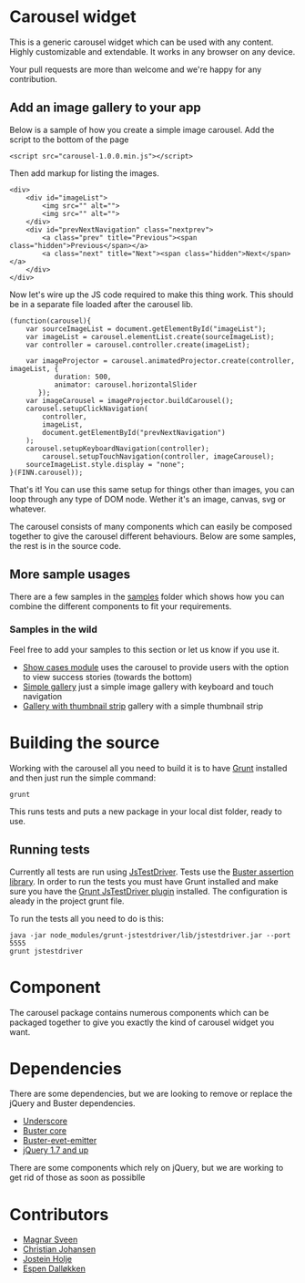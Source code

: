 # Carousel widget

This is a generic carousel widget which can be used with any content. Highly customizable and extendable.
It works in any browser on any device. 

Your pull requests are more than welcome and we're happy for any contribution.

## Add an image gallery to your app
Below is a sample of how you create a simple image carousel.
Add the script to the bottom of the page

	<script src="carousel-1.0.0.min.js"></script>

Then add markup for listing the images. 

	<div>
	    <div id="imageList">
	    	<img src="" alt="">
	    	<img src="" alt="">
	    </div>
	    <div id="prevNextNavigation" class="nextprev">
	        <a class="prev" title="Previous"><span class="hidden">Previous</span></a>
	        <a class="next" title="Next"><span class="hidden">Next</span></a>
	    </div>
	</div>

Now let's wire up the JS code required to make this thing work. This should be in a separate file loaded after the carousel lib.

	(function(carousel){
		var sourceImageList = document.getElementById("imageList");
	    var imageList = carousel.elementList.create(sourceImageList);
	    var controller = carousel.controller.create(imageList);

	    var imageProjector = carousel.animatedProjector.create(controller, imageList, {
	           duration: 500,
	           animator: carousel.horizontalSlider
	       });
	    var imageCarousel = imageProjector.buildCarousel();
	    carousel.setupClickNavigation(
	        controller,
	        imageList,
	        document.getElementById("prevNextNavigation")
	    );
	    carousel.setupKeyboardNavigation(controller);
		    carousel.setupTouchNavigation(controller, imageCarousel);
	    sourceImageList.style.display = "none";
	}(FINN.carousel));

That's it! You can use this same setup for things other than images, you can loop through any type of DOM node. Wether it's an image, canvas, svg or whatever.

The carousel consists of many components which can easily be composed together to give the carousel different behaviours. Below are some samples, the rest is in the source code.

## More sample usages

There are a few samples in the [samples](samples/) folder which shows how you can combine the different components to fit your requirements.

### Samples in the wild
Feel free to add your samples to this section or let us know if you use it. 

* [Show cases module](http://www.finn.no/finn/torget/partnerinfo) uses the carousel to provide users with the option to view success stories (towards the bottom)
* [Simple gallery](http://www.finn.no/bedrift/svendsen-s-glass-service-as-1137850/album/7994) just a simple image gallery with keyboard and touch navigation
* [Gallery with thumbnail strip](http://www.finn.no/finn/car/used/viewimage?finnkode=41884971) gallery with a simple thumbnail strip

# Building the source
Working with the carousel all you need to build it is to have [Grunt](http://gruntjs.com/) installed and then just run the simple command: 

	grunt

This runs tests and puts a new package in your local dist folder, ready to use.

## Running tests
Currently all tests are run using [JsTestDriver](https://code.google.com/p/js-test-driver/). Tests use the [Buster assertion library](http://docs.busterjs.org/en/latest/modules/buster-assertions/). 
In order to run the tests you must have Grunt installed and make sure you have the [Grunt JsTestDriver plugin](https://github.com/rickyclegg/grunt-jstestdriver) installed. The configuration is aleady in the project grunt file.

To run the tests all you need to do is this:

	java -jar node_modules/grunt-jstestdriver/lib/jstestdriver.jar --port 5555
	grunt jstestdriver

# Component

The carousel package contains numerous components which can be packaged together to give you exactly the kind of carousel widget you want. 

# Dependencies
There are some dependencies, but we are looking to remove or replace the jQuery and Buster dependencies.

* [Underscore](http://underscorejs.org/)
* [Buster core](https://github.com/busterjs/buster-core/)
* [Buster-evet-emitter](https://github.com/busterjs/buster-core/blob/master/lib/buster-event-emitter.js)
* [jQuery 1.7 and up](http://jquery.com)


There are some components which rely on jQuery, but we are working to get rid of those as soon as possiblle

# Contributors

* [Magnar Sveen](https://github.com/magnars)
* [Christian Johansen](https://github.com/cjohansen)
* [Jostein Holje](https://github.com/jstnhlj)
* [Espen Dall&oslash;kken](https://github.com/leftieFriele)
